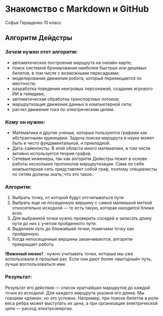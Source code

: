 # Знакомство с Markdown и GitHub
Софья Геращенко
10 класс
## Алгоритм Дейдстры
### *Зачем* нужен этот алгоритм:
+ автоматическое построение маршрута на онлайн-карте;
+ поиск системой бронирования наиболее быстрых или дешевых билетов, в том числе с возможными пересадками;
+ моделирование движения робота, который перемещается по местности;
+ разработка поведения неигровых персонажей, создание игрового ИИ в геймдеве;
+ автоматическая обработка транспортных потоков;
+ маршрутизация движения данных в компьютерной сети;
+ расчет движения тока по электрическим цепям.
### *Кому* он нужен:
+ Математики и другие ученые, которые пользуются графами как абстрактными единицами. Задача поиска маршрута в науке может быть и чисто фундаментальной, и прикладной.
+ Дата-сайентисты. В этой области много математики, в том числе активно используется теория графов.
+ Сетевые инженеры, так как алгоритм Дейкстры лежит в основе работы нескольких протоколов маршрутизации. Сама по себе компьютерная сеть представляет собой граф, поэтому специалисты по сетям должны знать, что это такое.
### Алгоритм:
1. Выбрать точку, от которой будут отсчитываться пути
2. Выбрать еще не посещенную вершину с самой маленькой меткой относительно исходной — то есть такую, которая находится ближе всех.
3. Для выбранной точки нужно проверить соседей и записать длину пути до них с учетом пройденного пути.
4. Выделяем путь до ближайшей точки, помечаем точку как пройденную.
5. Когда непосещенные вершины заканчиваются, алгоритм прекращает работу.

__!Важноый нюанс!__ : нужно учитывать точки, которые мы уже использовали в прошлый раз. Если они дают более «выгодный» путь, лучше воспользоваться ими.
### Результат:
Результат его действия — список кратчайших маршрутов до каждой точки из исходной. 
Для каждого маршрута указана его длина. Мы говорим «длина», но это условно. Например, при поиске билетов в роли веса ребра может выступать их цена, а при организации электрической цепи — расход электроэнергии.
